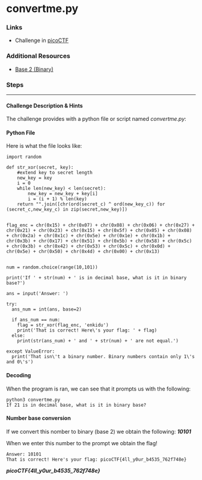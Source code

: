 # convertme.py

### Links

- Challenge in [picoCTF](https://play.picoctf.org/practice/challenge/239)

### Additional Resources

- [Base 2 (Binary)](https://www.geeksforgeeks.org/base-2-numeral-system/)

### Steps

---

#### Challenge Description & Hints

The challenge provides with a python file or script named *convertme.py*:

#### Python File

Here is what the file looks like:

```
import random

def str_xor(secret, key):
    #extend key to secret length
    new_key = key
    i = 0
    while len(new_key) < len(secret):
        new_key = new_key + key[i]
        i = (i + 1) % len(key)        
    return "".join([chr(ord(secret_c) ^ ord(new_key_c)) for (secret_c,new_key_c) in zip(secret,new_key)])


flag_enc = chr(0x15) + chr(0x07) + chr(0x08) + chr(0x06) + chr(0x27) + chr(0x21) + chr(0x23) + chr(0x15) + chr(0x5f) + chr(0x05) + chr(0x08) + chr(0x2a) + chr(0x1c) + chr(0x5e) + chr(0x1e) + chr(0x1b) + chr(0x3b) + chr(0x17) + chr(0x51) + chr(0x5b) + chr(0x58) + chr(0x5c) + chr(0x3b) + chr(0x42) + chr(0x53) + chr(0x5c) + chr(0x0d) + chr(0x5e) + chr(0x50) + chr(0x4d) + chr(0x00) + chr(0x13)


num = random.choice(range(10,101))

print('If ' + str(num) + ' is in decimal base, what is it in binary base?')

ans = input('Answer: ')

try:
  ans_num = int(ans, base=2)
  
  if ans_num == num:
    flag = str_xor(flag_enc, 'enkidu')
    print('That is correct! Here\'s your flag: ' + flag)
  else:
    print(str(ans_num) + ' and ' + str(num) + ' are not equal.')
  
except ValueError:
  print('That isn\'t a binary number. Binary numbers contain only 1\'s and 0\'s')
```

#### Decoding

When the program is ran, we can see that it prompts us with the following:

```
python3 convertme.py 
If 21 is in decimal base, what is it in binary base?

```
#### Number base conversion

If we convert this nomber to binary (base 2) we obtain the following: ***10101***

When we enter this number to the prompt we obtain the flag!

```
Answer: 10101
That is correct! Here's your flag: picoCTF{4ll_y0ur_b4535_762f748e}
```

***picoCTF{4ll_y0ur_b4535_762f748e}***